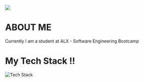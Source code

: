 <img align="center" src="https://www.codewars.com/users/Jillo86/badges/small" />


# ABOUT ME
Currently I am a student at ALX - Software Engineering Bootcamp
# My Tech Stack !!
<img src="https://skillicons.dev/icons?i=c,html,css,git&perline=5" alt="Tech Stack" /> 
